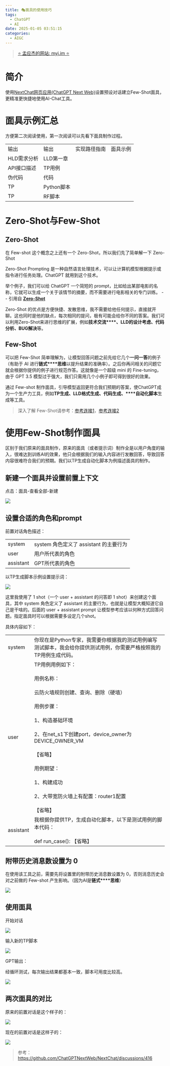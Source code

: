```yaml
---
title: 🎭面具的使用技巧
tags:
  - ChatGPT
  - AI
date: 2025-01-05 03:51:15
categories:
  - AIGC
---
```


> [⭐ 孟应杰的网站: myj.im ⭐](https://myj.im/)


# 简介

使用[NextChat网页应用(ChatGPT Next Web)](https://github.com/ChatGPTNextWeb/NextChat)设置预设对话建立Few-Shot面具，更精准更快捷地使用AI-Chat工具。


# 面具示例汇总

方便第二次阅读使用，第一次阅读可以先看下面具制作过程。

|         |          |        |      |
| ------- | -------- | ------ | ---- |
| 输出      | 输出       | 实现路径指南 | 面具示例 |
| HLD需求分析 | LLD第一章   |        |      |
| API接口描述 | TP用例     |        |      |
| 伪代码     | 代码       |        |      |
| TP      | Python脚本 |        |      |
| TP      | RF脚本     |        |      |


# Zero-Shot与Few-Shot

## Zero-Shot

在 Few-shot 这个概念之上还有一个 Zero-Shot，所以我们先了简单解一下 Zero-Shot

Zero-Shot Prompting 是一种自然语言处理技术，可以让计算机模型根据提示或指令进行任务处理。ChatGPT 就用到这个技术。

举个例子，我们可以给 ChatGPT 一个简短的 prompt，比如给出某部电影的名称，它就可以生成一个关于该情节的摘要，而不需要进行电影相关的专门训练。 -- 引用自 **[Zero-Shot](https://learningprompt.wiki/docs/tutorial-extras/Zero-Shot%20Prompts)**

Zero-Shot 的优点是方便快捷、发散思维，我不需要给他任何提示，直接就开聊。这也同时是他的缺点，每次相同的提问，极有可能会给你不同的答案。我们可以利用Zero-Shot来进行思维的扩展，例如**技术交流****、****LLD****的设计考虑、代码分析、BUG解决**等。

## Few-Shot

可以把 Few-Shot 简单理解为，让模型回答问题之前先给它几个**一问一答**的例子（有助于 AI 进行**链式****思维**以提升结果的准确率）。之后你再问相关的问题它就会根据你提供的例子进行规范作答。这就像是一个超级 mini 的 Fine-tuning，由于 GPT 3.5 模型过于强大，我们只需用几个小例子即可得到很好的效果。

通过 Few-shot 制作面具，引导模型返回更符合我们预期的答案，使ChatGPT成为一个生产力工具，例如**TP生成、****LLD****格式生成、代码生成、****自动化脚本**生成等工具。

> 深入了解 Few-Shot请参考：[参考连接1](https://learningprompt.wiki/docs/tutorial-extras/Few-Shot%20Prompting)，[参考连接2](https://github.com/openai/openai-cookbook/blob/main/techniques_to_improve_reliability.md#few-shot-examples)


# 使用Few-Shot制作面具

区别于我们原来的面具制作，原来的面具（或者提示词）制作全是以用户角度的输入，很难达到训练AI的效果，他只会根据我们的输入内容进行发散回答，导致回答内容很难符合我们的预期。我们以TP生成自动化脚本为例描述面具的制作。

## 新建一个面具并设置前置上下文

点击：面具-查看全部-新建

![](1182f70ca6531857175a276bf1b4f2bb_MD5.png)

## 设置合适的角色和prompt

前置对话角色描述：

|   |   |
|---|---|
|system|system 角色定义了 assistant 的主要行为|
|user|用户所代表的角色|
|assistant|GPT所代表的角色|

以TP生成脚本示例设置提示词：

![](18a97818680096f1f60c954cb6f386dd_MD5.png)

这里我使用了 1 shot（一个 user + assistant 的问答即 1 shot）来创建这个面具，其中 system 角色定义了 assistant 的主要行为，也就是让模型大概知道它自己是干啥的。后面的 user + assistant prompt 让模型参考应该以何种方式回答问题。指定面具时可以根据需要多设定几个shot。

具体内容如下：

|           |                                                                                                                                                                                                                     |
| --------- | ------------------------------------------------------------------------------------------------------------------------------------------------------------------------------------------------------------------- |
| system    | 你现在是Python专家，我需要你根据我的测试用例编写测试脚本，我会给你提供测试用例，你需要严格按照我的TP用例生成代码。                                                                                                                                                       |
| user      | TP用例用例如下：<br><br>用例名称：<br><br>云防火墙规则创建、查询、删除（硬墙）<br><br>用例步骤：<br><br>1、构造基础环境<br><br>2、在net_s1下创建port，device_owner为DEVICE_OWNER_VM<br><br>【省略】<br><br>用例期望：<br><br>1、构建成功<br><br>2、大带宽防火墙上有配置：router1配置<br><br>【省略】 |
| assistant | 我根据你提供TP，生成自动化脚本，以下是测试用例的脚本代码：<br><br>def run_case(): 【省略】                                                                                                                                                          |


## 附带历史消息数设置为 0

在使用该工具之前，需要先将设置里的附带历史消息数设置为 0，否则消息历史会对之前做的 Few-shot 产生影响。（因为AI是**链式****思维**）

![](910ba56bc046516ca2eca596131ff90e_MD5.png)


## 使用面具

开始对话

![](785aec667de7b8ddc47745f30372f7b0_MD5.png)

输入新的TP脚本

![](d8c30fb32cfaf40eed9a2591525beedc_MD5.png)

GPT输出：

经循环测试，每次输出结果都基本一致，脚本可用度比较高。

![](b7deb45977cb823eec3fc164f62a5866_MD5.png)


## 两次面具的对比

原来的前置对话是这个样子的：

![](2c570ef6ed5d5c7cad6e9ba5327a3e56_MD5.png)

现在的前置对话是这样子的：

![](1a70270c8c5728677ee3763b55c99bc1_MD5.png)


> 参考：
> https://github.com/ChatGPTNextWeb/NextChat/discussions/416

